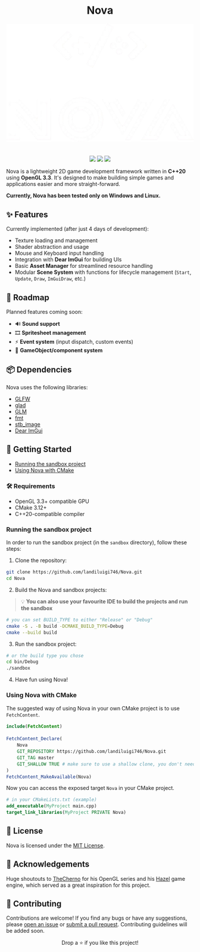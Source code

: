 ﻿<h1 align="center">Nova</h1>

<div align="center">
    <img src="assets/NovaLogo.png">
</div>

<div style="height: 20px "></div>

<p align="center">
    <img src="https://img.shields.io/badge/Language-C%2B%2B-blue">
    <a href="https://github.com/landiluigi746/Nova/actions/workflows/cmake-multi-platform.yml"><img src="https://github.com/landiluigi746/Nova/actions/workflows/cmake-multi-platform.yml/badge.svg"></a>
    <img src="https://img.shields.io/github/license/landiluigi746/Nova">
</p>

Nova is a lightweight 2D game development framework written in **C++20** using **OpenGL 3.3**. It's designed to make building simple games and applications easier and more straight-forward.

**Currently, Nova has been tested only on Windows and Linux.**

## ✨ Features

Currently implemented (after just 4 days of development):

- Texture loading and management
- Shader abstraction and usage
- Mouse and Keyboard input handling
- Integration with **Dear ImGui** for building UIs
- Basic **Asset Manager** for streamlined resource handling
- Modular **Scene System** with functions for lifecycle management (`Start`, `Update`, `Draw`, `ImGuiDraw`, etc.)

## 🔮 Roadmap

Planned features coming soon:

- 🔊 **Sound support**
- 🎞 **Spritesheet management**
- ⚡ **Event system** (input dispatch, custom events)
- 🧩 **GameObject/component system**

## 📦 Dependencies

Nova uses the following libraries:

- [GLFW](https://www.glfw.org/)
- [glad](https://glad.dav1d.de/)
- [GLM](https://github.com/g-truc/glm)
- [fmt](https://github.com/fmtlib/fmt)
- [stb_image](https://github.com/nothings/stb)
- [Dear ImGui](https://github.com/ocornut/imgui)

## 🚀 Getting Started

- [Running the sandbox project](#running-the-sandbox-project)
- [Using Nova with CMake](#using-nova-with-cmake)

### 🛠 Requirements

- OpenGL 3.3+ compatible GPU
- CMake 3.12+
- C++20-compatible compiler

### Running the sandbox project

In order to run the sandbox project (in the `sandbox` directory), follow these steps:

1. Clone the repository:

```bash
git clone https://github.com/landiluigi746/Nova.git
cd Nova
```

2. Build the Nova and sandbox projects:

> 💡 **You can also use your favourite IDE to build the projects and run the sandbox**

```bash
# you can set BUILD_TYPE to either "Release" or "Debug"
cmake -S . -B build -DCMAKE_BUILD_TYPE=Debug
cmake --build build
```

3. Run the sandbox project:

```bash
# or the build type you chose
cd bin/Debug
./sandbox
```

4. Have fun using Nova!

### Using Nova with CMake

The suggested way of using Nova in your own CMake project is to use `FetchContent`.

```cmake
include(FetchContent)

FetchContent_Declare(
    Nova
    GIT_REPOSITORY https://github.com/landiluigi746/Nova.git
    GIT_TAG master
    GIT_SHALLOW TRUE # make sure to use a shallow clone, you don't need the full repo history
)
FetchContent_MakeAvailable(Nova)
```

Now you can access the exposed target `Nova` in your CMake project.

```cmake
# in your CMakeLists.txt (example)
add_executable(MyProject main.cpp)
target_link_libraries(MyProject PRIVATE Nova)
```

## 📝 License

Nova is licensed under the [MIT License](https://github.com/landiluigi746/Nova/blob/master/LICENSE).

## 📝 Acknowledgements

Huge shoutouts to [TheCherno](https://www.youtube.com/@TheCherno) for his OpenGL series and his [Hazel](https://hazelengine.com/) game engine, which served as a great inspiration for this project.

## 👥 Contributing

Contributions are welcome! If you find any bugs or have any suggestions, please [open an issue](https://github.com/landiluigi746/Nova/issues/new) or [submit a pull request](https://github.com/landiluigi746/Nova/pulls).
Contributing guidelines will be added soon.

<p align="center">Drop a ⭐ if you like this project!</p>
